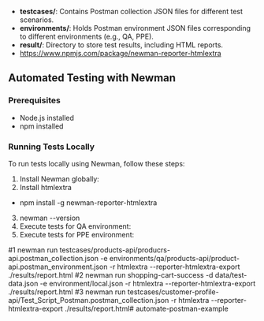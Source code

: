 
- **testcases/**: Contains Postman collection JSON files for different test scenarios.
- **environments/**: Holds Postman environment JSON files corresponding to different environments (e.g., QA, PPE).
- **result/**: Directory to store test results, including HTML reports.
- https://www.npmjs.com/package/newman-reporter-htmlextra 

## Automated Testing with Newman

### Prerequisites
- Node.js installed
- npm installed

### Running Tests Locally
To run tests locally using Newman, follow these steps:

1. Install Newman globally:
2. Install htmlextra
- npm install -g newman-reporter-htmlextra
3. newman --version
4. Execute tests for QA environment:
5. Execute tests for PPE environment:
      
#1
   newman run testcases/products-api/producrs-api.postman_collection.json -e environments/qa/products-api/product-api.postman_environment.json -r htmlextra --reporter-htmlextra-export ./results/report.html 
#2
newman run shopping-cart-success -d data/test-data.json -e environment/local.json -r htmlextra --reporter-htmlextra-export ./results/report.html
#3
newman run testcases/customer-profile-api/Test_Script_Postman.postman_collection.json -r htmlextra --reporter-htmlextra-export ./results/report.html# automate-postman-example
